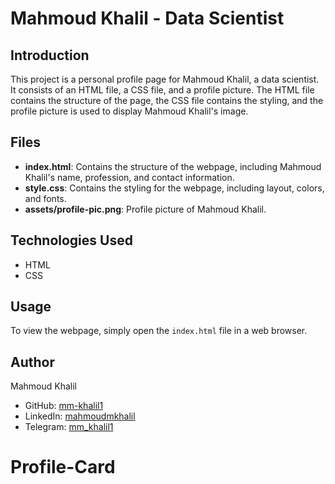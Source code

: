 # Mahmoud Khalil - Data Scientist

## Introduction
This project is a personal profile page for Mahmoud Khalil, a data scientist. It consists of an HTML file, a CSS file, and a profile picture. The HTML file contains the structure of the page, the CSS file contains the styling, and the profile picture is used to display Mahmoud Khalil's image.

## Files
- **index.html**: Contains the structure of the webpage, including Mahmoud Khalil's name, profession, and contact information.
- **style.css**: Contains the styling for the webpage, including layout, colors, and fonts.
- **assets/profile-pic.png**: Profile picture of Mahmoud Khalil.

## Technologies Used
- HTML
- CSS

## Usage
To view the webpage, simply open the `index.html` file in a web browser.

## Author
Mahmoud Khalil
- GitHub: [mm-khalil1](https://github.com/mm-khalil1)
- LinkedIn: [mahmoudmkhalil](https://www.linkedin.com/in/mahmoudmkhalil/)
- Telegram: [mm_khalil1](https://t.me/mm_khalil1)
# Profile-Card

